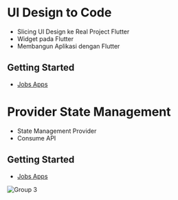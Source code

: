 # UI Design to Code
- Slicing UI Design ke Real Project Flutter
- Widget pada Flutter
- Membangun Aplikasi dengan Flutter
## Getting Started
- [Jobs Apps](https://buildwithangga.com/kelas/mastering-ui-design-to-flutter-jobs-app?&main_leads=journey)


# Provider State Management
- State Management Provider
- Consume API
## Getting Started
- [Jobs Apps](https://buildwithangga.com/kelas/flutter-developer-provider-state-management)

![Group 3](https://user-images.githubusercontent.com/41983828/225244669-bdf53066-7293-48de-abf2-92550960d173.png)


